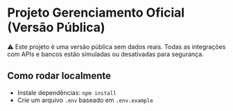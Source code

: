 # Projeto Gerenciamento Oficial (Versão Pública)

⚠️ Este projeto é uma versão pública sem dados reais. Todas as integrações com APIs e bancos estão simuladas ou desativadas para segurança.

## Como rodar localmente
- Instale dependências: `npm install`
- Crie um arquivo `.env` baseado em `.env.example`
